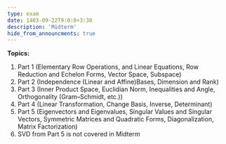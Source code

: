 ```yaml
---
type: exam
date: 1403-09-22T9:0:0+3:30
description: 'Midterm'
hide_from_announcments: true
---
```

**Topics:**
1. Part 1 (Elementary Row Operations, and Linear Equations, Row Reduction and Echelon Forms, Vector Space, Subspace)
2. Part 2 (Independence (Linear and Affine)Bases, Dimension and Rank)
3. Part 3 (Inner Product Space, Euclidian Norm, Inequalities and Angle, Orthogonality (Gram–Schmidt, etc.))
4. Part 4 (Linear Transformation, Change Basis, Inverse, Determinant)
5. Part 5 (Eigenvectors and Eigenvalues, Singular Values and Singular Vectors, Symmetric Matrices and Quadratic Forms, Diagonalization, Matrix Factorization)
6. SVD from Part 5 is not covered in Midterm